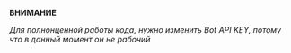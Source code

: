 **ВНИМАНИЕ**

*Для полнонценной работы кода, нужно изменить Bot API KEY, потому что в данный момент он не рабочий*
